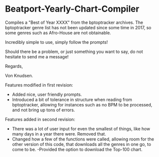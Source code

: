 # Beatport-Yearly-Chart-Compiler
Compiles a "Best of Year XXXX" from the bptoptracker archives.
The bptoptracker genre list has not been updated since some time in 2017, so some genres such as Afro-House are not obtainable.

Incredibly simple to use, simply follow the prompts! 


Should there be a problem, or just something you want to say, do not hesitate to send me a message!

Regards,

Von Knudsen.

Features modified in first revision:
- Added nice, user friendly prompts.
- Introduced a bit of tolerance in structure when reading from bptoptracker, allowing for instances such as no BPM to be processed, and not bring up tons of errors.

Features added in second revision:
- There was a lot of user input for even the smallest of things, like how many days in a year there were. Removed that. 
- Changed how a few of the functions were called, allowing room for the other version of this code, that downloads all the genres in one go, to come to be.
-Provided the option to download the Top-100 chart.
